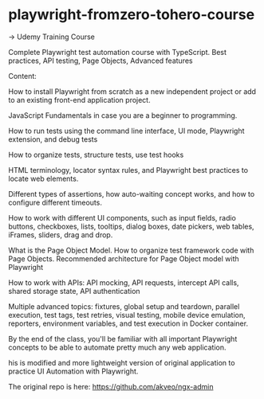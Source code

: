 # playwright-fromzero-tohero-course

-> Udemy Training Course


Complete Playwright test automation course with TypeScript. Best practices, API testing, Page Objects, Advanced features


Content:

How to install Playwright from scratch as a new independent project or add to an existing front-end application project.

JavaScript Fundamentals in case you are a beginner to programming.

How to run tests using the command line interface, UI mode, Playwright extension, and debug tests

How to organize tests, structure tests, use test hooks

HTML terminology, locator syntax rules, and Playwright best practices to locate web elements.

Different types of assertions, how auto-waiting concept works, and how to configure different timeouts.

How to work with different UI components, such as input fields, radio buttons, checkboxes, lists, tooltips, dialog boxes, date pickers, web tables, iFrames, sliders, drag and drop.

What is the Page Object Model. How to organize test framework code with Page Objects. Recommended architecture for Page Object model with Playwright

How to work with APIs: API mocking, API requests, intercept API calls, shared storage state, API authentication

Multiple advanced topics: fixtures, global setup and teardown, parallel execution, test tags, test retries, visual testing, mobile device emulation, reporters, environment variables, and test execution in Docker container.

By the end of the class, you'll be familiar with all important Playwright concepts to be able to automate pretty much any web application.

his is modified and more lightweight version of original application to practice UI Automation with Playwright.

The original repo is here: https://github.com/akveo/ngx-admin

